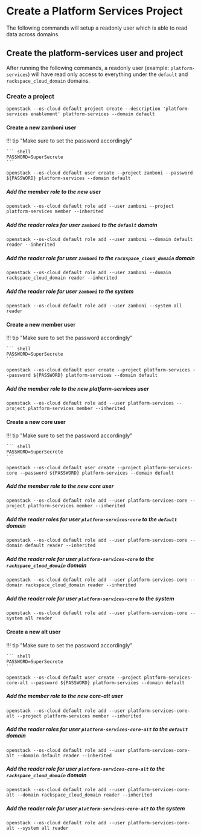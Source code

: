 # Create a Platform Services Project

The following commands will setup a readonly user which is able to read data across domains.

## Create the platform-services user and project

After running the following commands, a readonly user (example: `platform-services`) will have read only access to everything under the `default` and `rackspace_cloud_domain` domains.

### Create a project

``` shell
openstack --os-cloud default project create --description 'platform-services enablement' platform-services --domain default
```

#### Create a new zamboni user

!!! tip "Make sure to set the password accordingly"

    ``` shell
    PASSWORD=SuperSecrete
    ```

``` shell
openstack --os-cloud default user create --project zamboni --password ${PASSWORD} platform-services --domain default
```

##### Add the member role to the new user

``` shell
openstack --os-cloud default role add --user zamboni --project platform-services member --inherited
```

##### Add the reader roles for user `zamboni` to the `default` domain

``` shell
openstack --os-cloud default role add --user zamboni --domain default reader --inherited
```

##### Add the reader role for user `zamboni` to the `rackspace_cloud_domain` domain

``` shell
openstack --os-cloud default role add --user zamboni --domain rackspace_cloud_domain reader --inherited
```

##### Add the reader role for user `zamboni` to the system

``` shell
openstack --os-cloud default role add --user zamboni --system all reader
```

#### Create a new member user

!!! tip "Make sure to set the password accordingly"

    ``` shell
    PASSWORD=SuperSecrete
    ```

``` shell
openstack --os-cloud default user create --project platform-services --password ${PASSWORD} platform-services --domain default
```

##### Add the member role to the new platform-services user

``` shell
openstack --os-cloud default role add --user platform-services --project platform-services member --inherited
```

#### Create a new core user

!!! tip "Make sure to set the password accordingly"

    ``` shell
    PASSWORD=SuperSecrete
    ```

``` shell
openstack --os-cloud default user create --project platform-services-core --password ${PASSWORD} platform-services --domain default
```

##### Add the member role to the new core user

``` shell
openstack --os-cloud default role add --user platform-services-core --project platform-services member --inherited
```

##### Add the reader roles for user `platform-services-core` to the `default` domain

``` shell
openstack --os-cloud default role add --user platform-services-core --domain default reader --inherited
```

##### Add the reader role for user `platform-services-core` to the `rackspace_cloud_domain` domain

``` shell
openstack --os-cloud default role add --user platform-services-core --domain rackspace_cloud_domain reader --inherited
```

##### Add the reader role for user `platform-services-core` to the system

``` shell
openstack --os-cloud default role add --user platform-services-core --system all reader
```

#### Create a new alt user

!!! tip "Make sure to set the password accordingly"

    ``` shell
    PASSWORD=SuperSecrete
    ```

``` shell
openstack --os-cloud default user create --project platform-services-core-alt --password ${PASSWORD} platform-services --domain default
```

##### Add the member role to the new core-alt user

``` shell
openstack --os-cloud default role add --user platform-services-core-alt --project platform-services member --inherited
```

##### Add the reader roles for user `platform-services-core-alt` to the `default` domain

``` shell
openstack --os-cloud default role add --user platform-services-core-alt --domain default reader --inherited
```

##### Add the reader role for user `platform-services-core-alt` to the `rackspace_cloud_domain` domain

``` shell
openstack --os-cloud default role add --user platform-services-core-alt --domain rackspace_cloud_domain reader --inherited
```

##### Add the reader role for user `platform-services-core-alt` to the system

``` shell
openstack --os-cloud default role add --user platform-services-core-alt --system all reader
```

